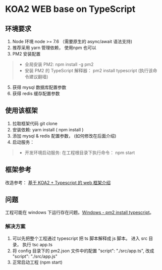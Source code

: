 # KOA2 WEB base on TypeScript #

## 环境要求 ##

1. Node 环境 node >= 7.6 （需要原生的 async/await 语法支持)
2. 推荐采用 yarn 管理依赖， 使用npm 也可以
4. PM2 安装配置
  > - 全局安装 PM2: npm install -g pm2
  > - 安装 PM2 的 TypeScript 解释器： pm2 install typescript (执行该命令建议翻墙)

5. 获得 mysql 数据库配置参数
6. 获得 redis 缓存配置参数

## 使用该框架 ##
1. 拉取框架代码 git clone
2. 安装依赖: yarn install ( npm install )
3. 添加 mysql & redis 配置参数， (如何修改在后面介绍)
4. 启动服务：
> - 开发环境启动服务: 在工程根目录下执行命令： npm start

## 框架参考 ##
改造参考： [基于 KOA2 + Typescript 的 web 框架介绍](https://feifeiyum.github.io/2017/03/06/koa2-web-typescript-md/)

## 问题 ##
工程可能在 windows 下运行存在问题。[Windows - pm2 install typescript](https://github.com/Unitech/pm2/issues/2675)。
### 解决方案 ###
1. 可以先把整个工程通过 typescript 把 ts 脚本解释成 js 脚本。 进入 src 目录， 执行 tsc app.ts
2. 将 config 目录下的 pm2.json 文件中的配置 "script": "./src/app.ts", 改成 "script": "./src/app.js"
3. 正常启动工程 (npm start)
